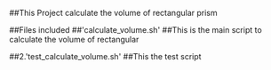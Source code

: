 ##This Project calculate the volume of rectangular prism

##Files included
##'calculate_volume.sh'
##This is the main script to calculate the volume of rectangular


##2.'test_calculate_volume.sh'
##This the test script

